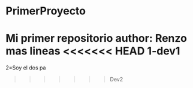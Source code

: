 # PrimerProyecto
Mi primer repositorio
author: Renzo
mas lineas
<<<<<<< HEAD
1-dev1
=======

2=Soy el dos pa
>>>>>>> Dev2
